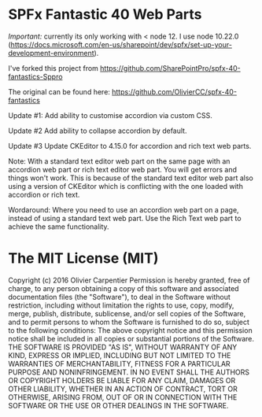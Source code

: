 # SPFx Fantastic 40 Web Parts
*Important:* currently its only working with < node 12. I use node 10.22.0 (https://docs.microsoft.com/en-us/sharepoint/dev/spfx/set-up-your-development-environment).

I've forked this project from https://github.com/SharePointPro/spfx-40-fantastics-Sppro

The original can be found here: https://github.com/OlivierCC/spfx-40-fantastics

Update #1: Add ability to customise accordion via custom CSS.

Update #2 Add ability to collapse accordion by default.

Update #3 Update CKEditor to 4.15.0 for accordion and rich text web parts.

Note: With a standard text editor web part on the same page with an accordion web part or rich text editor web part. You will get errors and things won't work. This is because of the standard text editor web part also using a version of CKEditor which is conflicting with the one loaded with accordion or rich text. 

Wordaround: Where you need to use an accordion web part on a page, instead of using a standard text web part. Use the Rich Text web part to achieve the same functionality.


# The MIT License (MIT)

Copyright (c) 2016 Olivier Carpentier
Permission is hereby granted, free of charge, to any person obtaining a copy of this software and associated documentation files (the "Software"), to deal in the Software without restriction, including without limitation the rights to use, copy, modify, merge, publish, distribute, sublicense, and/or sell copies of the Software, and to permit persons to whom the Software is furnished to do so, subject to the following conditions:
The above copyright notice and this permission notice shall be included in all copies or substantial portions of the Software.
THE SOFTWARE IS PROVIDED "AS IS", WITHOUT WARRANTY OF ANY KIND, EXPRESS OR IMPLIED, INCLUDING BUT NOT LIMITED TO THE WARRANTIES OF MERCHANTABILITY, FITNESS FOR A PARTICULAR PURPOSE AND NONINFRINGEMENT. IN NO EVENT SHALL THE AUTHORS OR COPYRIGHT HOLDERS BE LIABLE FOR ANY CLAIM, DAMAGES OR OTHER LIABILITY, WHETHER IN AN ACTION OF CONTRACT, TORT OR OTHERWISE, ARISING FROM, OUT OF OR IN CONNECTION WITH THE SOFTWARE OR THE USE OR OTHER DEALINGS IN THE SOFTWARE.
